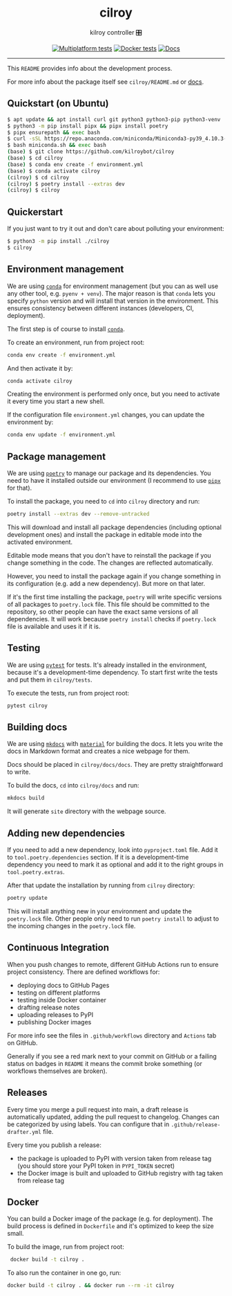 <h1 align="center">cilroy</h1>

<div align="center">

kilroy controller 🎛️

[![Multiplatform tests](https://github.com/kilroybot/cilroy/actions/workflows/test-multiplatform.yml/badge.svg)](https://github.com/kilroybot/cilroy/actions/workflows/test-multiplatform.yml)
[![Docker tests](https://github.com/kilroybot/cilroy/actions/workflows/test-docker.yml/badge.svg)](https://github.com/kilroybot/cilroy/actions/workflows/test-docker.yml)
[![Docs](https://github.com/kilroybot/cilroy/actions/workflows/docs.yml/badge.svg)](https://github.com/kilroybot/cilroy/actions/workflows/docs.yml)

</div>

---

This `README` provides info about the development process.

For more info about the package itself
see `cilroy/README.md`
or [docs](https://kilroybot.github.io/cilroy).

## Quickstart (on Ubuntu)

```sh
$ apt update && apt install curl git python3 python3-pip python3-venv
$ python3 -m pip install pipx && pipx install poetry
$ pipx ensurepath && exec bash
$ curl -sSL https://repo.anaconda.com/miniconda/Miniconda3-py39_4.10.3-Linux-x86_64.sh -o miniconda.sh
$ bash miniconda.sh && exec bash
(base) $ git clone https://github.com/kilroybot/cilroy
(base) $ cd cilroy
(base) $ conda env create -f environment.yml
(base) $ conda activate cilroy
(cilroy) $ cd cilroy
(cilroy) $ poetry install --extras dev
(cilroy) $ cilroy
```

## Quickerstart

If you just want to try it out and don't care about polluting your environment:

```sh
$ python3 -m pip install ./cilroy
$ cilroy
```

## Environment management

We are using [`conda`](https://conda.io) for environment management
(but you can as well use any other tool, e.g. `pyenv + venv`). The major reason
is that `conda` lets you specify `python` version and will install that version
in the environment. This ensures consistency between different instances
(developers, CI, deployment).

The first step is of course to install [`conda`](https://conda.io).

To create an environment, run from project root:

```sh
conda env create -f environment.yml
```

And then activate it by:

```sh
conda activate cilroy
```

Creating the environment is performed only once, but you need to activate it
every time you start a new shell.

If the configuration file `environment.yml` changes, you can update the
environment by:

```sh
conda env update -f environment.yml
```

## Package management

We are using [`poetry`](https://python-poetry.org) to manage our package and
its dependencies. You need to have it installed outside our environment
(I recommend to use [`pipx`](https://pipxproject.github.io/pipx) for that).

To install the package, you need to `cd`
into `cilroy` directory and run:

```sh
poetry install --extras dev --remove-untracked
```

This will download and install all package dependencies (including optional
development ones) and install the package in editable mode into the activated
environment.

Editable mode means that you don't have to reinstall the package if you change
something in the code. The changes are reflected automatically.

However, you need to install the package again if you change something in its
configuration (e.g. add a new dependency). But more on that later.

If it's the first time installing the package, `poetry` will write specific
versions of all packages to `poetry.lock` file. This file should be committed
to the repository, so other people can have the exact same versions of all
dependencies. It will work because `poetry install` checks if `poetry.lock`
file is available and uses it if it is.

## Testing

We are using [`pytest`](https://pytest.org) for tests. It's already installed
in the environment, because it's a development-time dependency. To start first
write the tests and put them in `cilroy/tests`.

To execute the tests, run from project root:

```sh
pytest cilroy
```

## Building docs

We are using [`mkdocs`](https://www.mkdocs.org)
with [`material`](https://squidfunk.github.io/mkdocs-material)
for building the docs. It lets you write the docs in Markdown format and
creates a nice webpage for them.

Docs should be placed in `cilroy/docs/docs`. They
are pretty straightforward to write.

To build the docs,
`cd` into `cilroy/docs` and run:

```sh
mkdocs build
```

It will generate `site` directory with the webpage source.

## Adding new dependencies

If you need to add a new dependency, look into `pyproject.toml` file. Add it
to `tool.poetry.dependencies` section. If it is a development-time dependency
you need to mark it as optional and add it to the right groups
in `tool.poetry.extras`.

After that update the installation by running
from `cilroy` directory:

```sh
poetry update
```

This will install anything new in your environment and update the `poetry.lock`
file. Other people only need to run `poetry install` to adjust to the incoming
changes in the `poetry.lock` file.

## Continuous Integration

When you push changes to remote, different GitHub Actions run to ensure project
consistency. There are defined workflows for:

- deploying docs to GitHub Pages
- testing on different platforms
- testing inside Docker container
- drafting release notes
- uploading releases to PyPI
- publishing Docker images

For more info see the files in `.github/workflows` directory and `Actions` tab
on GitHub.

Generally if you see a red mark next to your commit on GitHub or a failing
status on badges in `README`
it means the commit broke something (or workflows themselves are broken).

## Releases

Every time you merge a pull request into main, a draft release is automatically
updated, adding the pull request to changelog. Changes can be categorized by
using labels. You can configure that in `.github/release-drafter.yml` file.

Every time you publish a release:

- the package is uploaded to PyPI with version taken from release tag (you
  should store your PyPI token in `PYPI_TOKEN` secret)
- the Docker image is built and uploaded to GitHub registry with tag taken from
  release tag

## Docker

You can build a Docker image of the package (e.g. for deployment). The build
process is defined in `Dockerfile` and it's optimized to keep the size small.

To build the image, run from project root:

```sh
 docker build -t cilroy .
```

To also run the container in one go, run:

```sh
docker build -t cilroy . && docker run --rm -it cilroy
```


